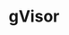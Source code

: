 ---
blog: https://gvisor.dev/blog/
codehost: https://github.com/google/gvisor
logohandle: gvisordev
sort: gvisor
title: gVisor
website: https://gvisor.dev/
---